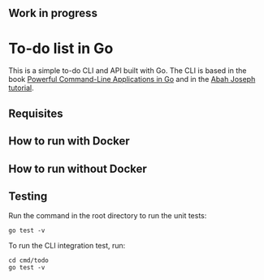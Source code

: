 ## **Work in progress**
# To-do list in Go
This is a simple to-do CLI and API built with Go. The CLI is based in the book [Powerful Command-Line Applications in Go](https://pragprog.com/titles/rggo/powerful-command-line-applications-in-go/) and in the [Abah Joseph tutorial](https://www.youtube.com/watch?v=j1CXoOQXbco).

## Requisites

## How to run with Docker

## How to run without Docker

## Testing
Run the command in the root directory to run the unit tests:
```
go test -v
```
To run the CLI integration test, run:
```
cd cmd/todo
go test -v 
```
